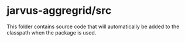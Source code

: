 # jarvus-aggregrid/src

This folder contains source code that will automatically be added to the classpath when
the package is used.
